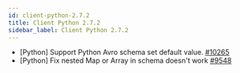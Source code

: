 ```yaml
---
id: client-python-2.7.2
title: Client Python 2.7.2 
sidebar_label: Client Python 2.7.2 
---
```


- [Python] Support Python Avro schema set default value. [#10265](https://github.com/apache/pulsar/pull/10265)
- [Python] Fix nested Map or Array in schema doesn't work [#9548](https://github.com/apache/pulsar/pull/9548)
